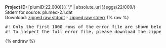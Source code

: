**Project ID:** [plumID:22.000]({{ '/' | absolute_url }}eggs/22/000/)  
Stderr for source:  plumed-2.1.dat   
Download: [zipped raw stdout](plumed-2.1.dat.plumed.stdout.txt.zip) - [zipped raw stderr](plumed-2.1.dat.plumed.stderr.txt.zip) 
{% raw %}
<pre>
#! Only the first 1000 rows of the error file are shown below
#! To inspect the full error file, please download the zipped raw stderr file above
</pre>
{% endraw %}
